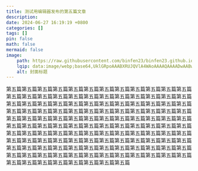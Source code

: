 ```yaml
---
title: 测试用编辑器发布的第五篇文章
description: 
date: 2024-06-27 16:19:19 +0800
categories: []
tags: []
pin: false
math: false
mermaid: false
image:
    path: https://raw.githubusercontent.com/binfen23/binfen23.github.io/main/assets/img/blog_imgs/2024-06-25/11:23:55-3.png
    lqip: data:image/webp;base64,UklGRpoAAABXRUJQVlA4WAoAAAAQAAAADwAABwAAQUxQSDIAAAARL0AmbZurmr57yyIiqE8oiG0bejIYEQTgqiDA9vqnsUSI6H+oAERp2HZ65qP/VIAWAFZQOCBCAAAA8AEAnQEqEAAIAAVAfCWkAALp8sF8rgRgAP7o9FDvMCkMde9PK7euH5M1m6VWoDXf2FkP3BqV0ZYbO6NA/VFIAAAA
    alt: 封面标题
---
```

第五篇第五篇第五篇第五篇第五篇第五篇第五篇第五篇第五篇第五篇第五篇第五篇第五篇第五篇第五篇第五篇第五篇第五篇第五篇第五篇第五篇第五篇第五篇第五篇第五篇第五篇第五篇第五篇第五篇第五篇第五篇第五篇第五篇第五篇第五篇第五篇第五篇第五篇第五篇第五篇第五篇第五篇第五篇第五篇第五篇第五篇第五篇第五篇第五篇第五篇第五篇第五篇第五篇第五篇第五篇第五篇第五篇第五篇第五篇第五篇第五篇第五篇第五篇第五篇第五篇第五篇第五篇第五篇第五篇第五篇第五篇第五篇第五篇第五篇第五篇第五篇第五篇第五篇第五篇第五篇第五篇第五篇第五篇第五篇第五篇第五篇第五篇第五篇第五篇第五篇第五篇第五篇第五篇第五篇第五篇第五篇第五篇第五篇第五篇第五篇第五篇第五篇第五篇第五篇第五篇第五篇第五篇第五篇第五篇第五篇第五篇第五篇第五篇第五篇第五篇第五篇第五篇第五篇第五篇第五篇第五篇第五篇第五篇第五篇第五篇第五篇第五篇第五篇
